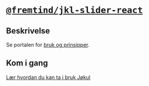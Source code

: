 # [`@fremtind/jkl-slider-react`](https://jokul.fremtind.no/komponenter/slider)

## Beskrivelse

Se portalen for [bruk og prinsipper](https://jokul.fremtind.no/komponenter/slider).

## Kom i gang

[Lær hvordan du kan ta i bruk Jøkul](https://jokul.fremtind.no/komigang/bygg)
